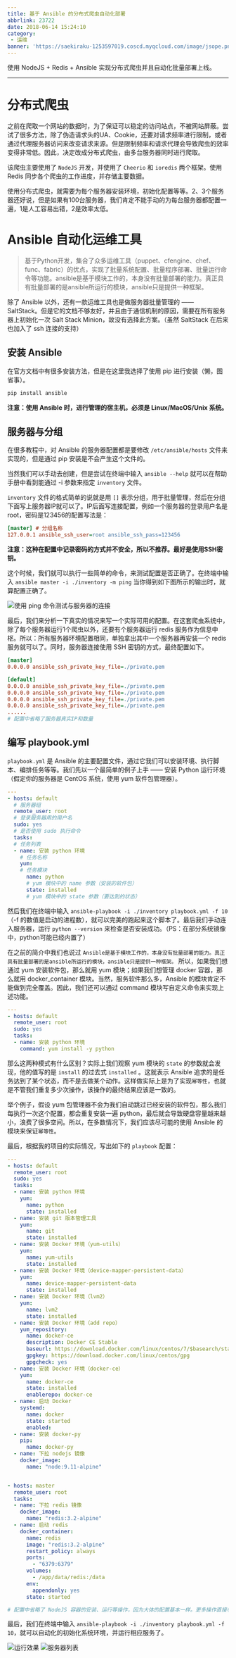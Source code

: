 ```yaml
---
title: 基于 Ansible 的分布式爬虫自动化部署
abbrlink: 23722
date: 2018-06-14 15:24:10
category: 
 - 运维
banner: 'https://saekiraku-1253597019.coscd.myqcloud.com/image/jsope.png'
---
```


使用 NodeJS + Redis + Ansible 实现分布式爬虫并且自动化批量部署上线。

<!-- more -->
---

# 分布式爬虫

之前在爬取一个网站的数据时，为了保证可以稳定的访问站点，不被网站屏蔽。尝试了很多方法，除了伪造请求头的UA、Cookie，还要对请求频率进行限制，或者通过代理服务器访问来改变请求来源。但是限制频率和请求代理会导致爬虫的效率变得非常低。因此，决定改成分布式爬虫，由多台服务器同时进行爬取。

该爬虫主要使用了 `NodeJS` 开发，并使用了 `Cheerio` 和 `ioredis` 两个框架。使用 Redis 同步各个爬虫的工作进度，并存储主要数据。

使用分布式爬虫，就需要为每个服务器安装环境，初始化配置等等。2、3个服务器还好说，但是如果有100台服务器，我们肯定不能手动的为每台服务器都配置一遍，1是人工容易出错，2是效率太低。

# Ansible 自动化运维工具

> 基于Python开发，集合了众多运维工具（puppet、cfengine、chef、func、fabric）的优点，实现了批量系统配置、批量程序部署、批量运行命令等功能。ansible是基于模块工作的，本身没有批量部署的能力。真正具有批量部署的是ansible所运行的模块，ansible只是提供一种框架。

除了 Ansible 以外，还有一款运维工具也是做服务器批量管理的 —— SaltStack。但是它的文档不够友好，并且由于通信机制的原因，需要在所有服务器上初始化一次 Salt Stack Minion，故没有选择此方案。（虽然 SaltStack 在后来也加入了 ssh 连接的支持）

## 安装 Ansible

在官方文档中有很多安装方法，但是在这里我选择了使用 pip 进行安装（懒，图省事）。
```bash
pip install ansible
```

**注意：使用 Ansible 时，进行管理的宿主机，必须是 Linux/MacOS/Unix 系统。**

## 服务器与分组

在很多教程中，对 Ansible 的服务器配置都是要修改 `/etc/ansible/hosts` 文件来实现的，但是通过 pip 安装是不会产生这个文件的。

当然我们可以手动去创建，但是尝试在终端中输入 `ansible --help` 就可以在帮助手册中看到能通过 -i 参数来指定 `inventory` 文件。

`inventory` 文件的格式简单的说就是用 `[]` 表示分组，用于批量管理，然后在分组下面写上服务器IP就可以了。IP后面写连接配置，例如一个服务器的登录用户名是root，密码是123456的配置写法是：

```ini
[master] # 分组名称
127.0.0.1 ansible_ssh_user=root ansible_ssh_pass=123456
```
**注意：这种在配置中记录密码的方式并不安全，所以不推荐。最好是使用SSH密钥。**

这个时候，我们就可以执行一些简单的命令，来测试配置是否正确了。在终端中输入 `ansible master -i ./inventory -m ping` 当你得到如下图所示的输出时，就算配置正确了。

![使用 ping 命令测试与服务器的连接](https://saekiraku-1253597019.coscd.myqcloud.com/image/zd7ol.png)

最后，我们来分析一下真实的情况来写一个实际可用的配置。在这套爬虫系统中，除了每个服务器运行1个爬虫以外，还要有个服务器运行 redis 服务作为信息中枢。所以：所有服务器环境配置相同，单独拿出其中一个服务器再安装一个 redis 服务就可以了。同时，服务器连接使用 SSH 密钥的方式，最终配置如下。

```ini
[master]
0.0.0.0 ansible_ssh_private_key_file=./private.pem

[default]
0.0.0.0 ansible_ssh_private_key_file=./private.pem
0.0.0.0 ansible_ssh_private_key_file=./private.pem
0.0.0.0 ansible_ssh_private_key_file=./private.pem
0.0.0.0 ansible_ssh_private_key_file=./private.pem
......
# 配置中省略了服务器真实IP和数量
```

## 编写 playbook.yml

`playbook.yml` 是 Ansible 的主要配置文件，通过它我们可以安装环境、执行脚本、编排任务等等。我们先以一个最简单的例子上手 —— 安装 Python 运行环境（假定你的服务器是 CentOS 系统，使用 yum 软件包管理器）。

```yml
---
- hosts: default
  # 服务器组
  remote_user: root
  # 登录服务器用的用户名
  sudo: yes
  # 是否使用 sudo 执行命令
  tasks:
  # 任务列表
  - name: 安装 python 环境
    # 任务名称
    yum: 
    # 任务模块
      name: python
      # yum 模块中的 name 参数（安装的软件包）
      state: installed
      # yum 模块中的 state 参数（要达到的状态）
```

然后我们在终端中输入 `ansible-playbook -i ./inventory playbook.yml -f 10`（-f 的数值是启动的进程数），就可以完美的跑起来这个脚本了。最后我们手动连入服务器，运行 `python --version` 来检查是否安装成功。（PS：在部分系统镜像中，python可能已经内置了）

在之前的简介中我们也说过 `Ansible是基于模块工作的，本身没有批量部署的能力。真正具有批量部署的是ansible所运行的模块，ansible只是提供一种框架。` 所以，如果我们想通过 yum 安装软件包，那么就用 yum 模块；如果我们想管理 docker 容器，那么就用 docker_container 模块。当然，服务软件那么多，Ansible 的模块肯定不能做到完全覆盖。因此，我们还可以通过 command 模块写自定义命令来实现上述功能。

```yml
---
- hosts: default
  remote_user: root
  sudo: yes
  tasks:
  - name: 安装 python 环境
    command: yum install -y python
```

那么这两种模式有什么区别？实际上我们观察 yum 模块的 `state` 的参数就会发现，他的值写的是 `install` 的过去式 `installed` 。这就表示 Ansible 追求的是任务达到了某个状态，而不是去做某个动作。这样做实际上是为了实现`幂等性`，也就是不管我们重复多少次操作，该操作的最终结果应该是一致的。

举个例子，假设 yum 包管理器不会为我们自动跳过已经安装的软件包，那么我们每执行一次这个配置，都会重复安装一遍 python，最后就会导致硬盘容量越来越小，浪费了很多空间。所以，在多数情况下，我们应该尽可能的使用 Ansible 的模块来保证`幂等性`。

最后，根据我的项目的实际情况，写出如下的 `playbook` 配置：

```yml
---
- hosts: default
  remote_user: root
  sudo: yes
  tasks:
  - name: 安装 python 环境
    yum: 
      name: python
      state: installed
  - name: 安装 git 版本管理工具
    yum: 
      name: git
      state: installed
  - name: 安装 Docker 环境（yum-utils）
    yum: 
      name: yum-utils 
      state: installed
  - name: 安装 Docker 环境（device-mapper-persistent-data）
    yum: 
      name: device-mapper-persistent-data 
      state: installed
  - name: 安装 Docker 环境（lvm2）
    yum: 
      name: lvm2 
      state: installed
  - name: 安装 Docker 环境（add repo）
    yum_repository: 
      name: docker-ce
      description: Docker CE Stable
      baseurl: https://download.docker.com/linux/centos/7/$basearch/stable
      gpgkey: https://download.docker.com/linux/centos/gpg
      gpgcheck: yes
  - name: 安装 Docker 环境（docker-ce）
    yum: 
      name: docker-ce
      state: installed
      enablerepo: docker-ce
  - name: 启动 Docker
    systemd: 
      name: docker 
      state: started
      enabled: 
  - name: 安装 docker-py
    pip:
      name: docker-py
  - name: 下拉 nodejs 镜像
    docker_image: 
      name: "node:9.11-alpine"


- hosts: master
  remote_user: root
  tasks:
  - name: 下拉 redis 镜像
    docker_image: 
      name: "redis:3.2-alpine"
  - name: 启动 redis
    docker_container:
      name: redis
      image: "redis:3.2-alpine"
      restart_policy: always
      ports:
        - "6379:6379"
      volumes:
        - /app/data/redis:/data
      env: 
        appendonly: yes
      state: started

# 配置中省略了 NodeJS 容器的安装、运行等操作，因为大体的配置基本一样。更多操作直接参考官方文档即可。
```

最后，我们在终端中输入 `ansible-playbook -i ./inventory playbook.yml -f 10`，就可以自动化的初始化系统环境，并运行相应服务了。

![运行效果](https://saekiraku-1253597019.coscd.myqcloud.com/image/l5mia.png)
![服务器列表](https://saekiraku-1253597019.coscd.myqcloud.com/image/dckaf.png)